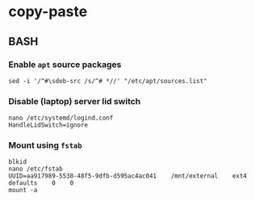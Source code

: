 # copy-paste

## BASH

### Enable `apt` source packages
```
sed -i '/^#\sdeb-src /s/^# *//' "/etc/apt/sources.list"
```

### Disable (laptop) server lid switch
```
nano /etc/systemd/logind.conf
HandleLidSwitch=ignore
```

### Mount using `fstab`
```
blkid
nano /etc/fstab
UUID=aa917989-5538-48f5-9dfb-d595ac4ac041    /mnt/external    ext4    defaults    0    0
mount -a
```
